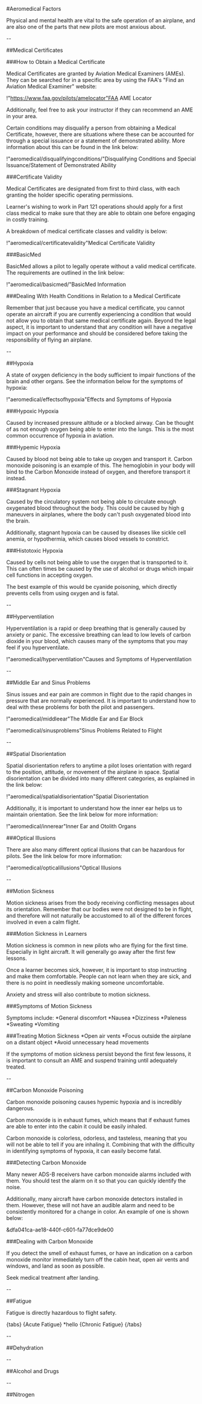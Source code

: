 #Aeromedical Factors

Physical and mental health are vital to the safe operation of an airplane, and are also one of the parts that new pilots are most anxious about.

--

##Medical Certificates

###How to Obtain a Medical Certificate

Medical Certificates are granted by Aviation Medical Examiners (AMEs). They can be searched for in a specific area by using the FAA's "Find an Aviation Medical Examiner" website:

!"https://www.faa.gov/pilots/amelocator"FAA AME Locator

Additionally, feel free to ask your instructor if they can recommend an AME in your area.

Certain conditions may disqualify a person from obtaining a Medical Certificate, however, there are situations where these can be accounted for through a special issuance or a statement of demonstrated ability. More information about this can be found in the link below:

!"aeromedical/disqualifyingconditions/"Disqualifying Conditions and Special Issuance/Statement of Demonstrated Ability

###Certificate Validity

Medical Certificates are designated from first to third class, with each granting the holder specific operating permissions.

Learner's wishing to work in Part 121 operations should apply for a first class medical to make sure that they are able to obtain one before engaging in costly training.

A breakdown of medical certificate classes and validity is below:

!"aeromedical/certificatevalidity"Medical Certificate Validity


###BasicMed

BasicMed allows a pilot to legally operate without a valid medical certificate. The requirements are outlined in the link below:

!"aeromedical/basicmed/"BasicMed Information

###Dealing With Health Conditions in Relation to a Medical Certificate

Remember that just because you have a medical certificate, you cannot operate an aircraft if you are currently experiencing a condition that would not allow you to obtain that same medical certificate again. Beyond the legal aspect, it is important to understand that any condition will have a negative impact on your performance and should be considered before taking the responsibility of flying an airplane.

--

##Hypoxia

A state of oxygen deficiency in the body sufficient to impair functions of the brain and other organs. See the information below for the symptoms of hypoxia:

!"aeromedical/effectsofhypoxia"Effects and Symptoms of Hypoxia

###Hypoxic Hypoxia

Caused by increased pressure altitude or a blocked airway. Can be thought of as not enough oxygen being able to enter into the lungs. This is the most common occurrence of hypoxia in aviation. 


###Hypemic Hypoxia

Caused by blood not being able to take up oxygen and transport it. Carbon monoxide poisoning is an example of this. The hemoglobin in your body will bind to the Carbon Monoxide instead of oxygen, and therefore transport it instead.


###Stagnant Hypoxia

Caused by the circulatory system not being able to circulate enough oxygenated blood throughout the body. This could be caused by high g maneuvers in airplanes, where the body can't push oxygenated blood into the brain.

Additionally, stagnant hypoxia can be caused by diseases like sickle cell anemia, or hypothermia, which causes blood vessels to constrict.


###Histotoxic Hypoxia

Caused by cells not being able to use the oxygen that is transported to it. This can often times be caused by the use of alcohol or drugs which impair cell functions in accepting oxygen.

The best example of this would be cyanide poisoning, which directly prevents cells from using oxygen and is fatal.

--

##Hyperventilation

Hyperventilation is a rapid or deep breathing that is generally caused by anxiety or panic. The excessive breathing can lead to low levels of carbon dioxide in your blood, which causes many of the symptoms that you may feel if you hyperventilate.

!"aeromedical/hyperventilation"Causes and Symptoms of Hyperventilation

--

##Middle Ear and Sinus Problems

Sinus issues and ear pain are common in flight due to the rapid changes in pressure that are normally experienced. It is important to understand how to deal with these problems for both the pilot and passengers.

!"aeromedical/middleear"The Middle Ear and Ear Block

!"aeromedical/sinusproblems"Sinus Problems Related to Flight

--

##Spatial Disorientation

Spatial disorientation refers to anytime a pilot loses orientation with regard to the position, attitude, or movement of the airplane in space. Spatial disorientation can be divided into many different categories, as explained in the link below:

!"aeromedical/spatialdisorientation"Spatial Disorientation

Additionally, it is important to understand how the inner ear helps us to maintain orientation. See the link below for more information:

!"aeromedical/innerear"Inner Ear and Otolith Organs

###Optical Illusions

There are also many different optical illusions that can be hazardous for pilots. See the link below for more information:

!"aeromedical/opticalillusions"Optical Illusions

--

##Motion Sickness

Motion sickness arises from the body receiving conflicting messages about its orientation. Remember that our bodies were not designed to be in flight, and therefore will not naturally be accustomed to all of the different forces involved in even a calm flight.

###Motion Sickness in Learners

Motion sickness is common in new pilots who are flying for the first time. Especially in light aircraft. It will generally go away after the first few lessons.

Once a learner becomes sick, however, it is important to stop instructing and make them comfortable. People can not learn when they are sick, and there is no point in needlessly making someone uncomfortable.

Anxiety and stress will also contribute to motion sickness.

###Symptoms of Motion Sickness

Symptoms include:
*General discomfort
*Nausea
*Dizziness
*Paleness
*Sweating
*Vomiting

###Treating Motion Sickness
*Open air vents
*Focus outside the airplane on a distant object
*Avoid unnecessary head movements

If the symptoms of motion sickness persist beyond the first few lessons, it is important to consult an AME and suspend training until adequately treated.

--

##Carbon Monoxide Poisoning

Carbon monoxide poisoning causes hypemic hypoxia and is incredibly dangerous.

Carbon monoxide is in exhaust fumes, which means that if exhaust fumes are able to enter into the cabin it could be easily inhaled.

Carbon monoxide is colorless, odorless, and tasteless, meaning that you will not be able to tell if you are inhaling it. Combining that with the difficulty in identifying symptoms of hypoxia, it can easily become fatal.

###Detecting Carbon Monoxide

Many newer ADS-B receivers have carbon monoxide alarms included with them. You should test the alarm on it so that you can quickly identify the noise.

Additionally, many aircraft have carbon monoxide detectors installed in them. However, these will not have an audible alarm and need to be consistently monitored for a change in color. An example of one is shown below: 

&dfa041ca-ae18-440f-c601-fa77dce9de00

###Dealing with Carbon Monoxide

If you detect the smell of exhaust fumes, or have an indication on a carbon monoxide monitor immediately turn off the cabin heat, open air vents and windows, and land as soon as possible.

Seek medical treatment after landing.

--

##Fatigue

Fatigue is directly hazardous to flight safety. 

{tabs}
{Acute Fatigue}
*hello
{Chronic Fatigue}
{/tabs}


--

##Dehydration

--

##Alcohol and Drugs

--

##Nitrogen


